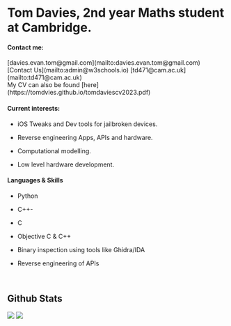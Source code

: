 <h1>Tom Davies, 2nd year Maths student at Cambridge.</h1>
<h4>Contact me:</h4>
[davies.evan.tom@gmail.com](mailto:davies.evan.tom@gmail.com)
<br>
[Contact Us](mailto:admin@w3schools.io)
[td471@cam.ac.uk](mailto:td471@cam.ac.uk)
<br>
My CV can also be found [here](https://tomdvies.github.io/tomdaviescv2023.pdf)

<h4>Current interests:</h4>

- iOS Tweaks and Dev tools for jailbroken devices.

- Reverse engineering Apps, APIs and hardware.

- Computational modelling.

- Low level hardware development.

<h4>Languages & Skills</h4>

- Python

- C++-
- C
- Objective C & C++
- Binary inspection using tools like Ghidra/IDA
- Reverse engineering of APIs
<br>

## Github Stats
![](https://github-readme-stats.vercel.app/api?username=tomdvies&theme=dark&hide_border=false&include_all_commits=false&count_private=true)
![](https://github-readme-stats.vercel.app/api/top-langs/?username=tomdvies&theme=dark&hide_border=false&include_all_commits=true&count_private=true&layout=compact)
